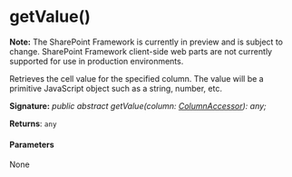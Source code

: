 # getValue()
**Note:** The SharePoint Framework is currently in preview and is subject to change. SharePoint Framework client-side web parts are not currently supported for use in production environments.



Retrieves the cell value for the specified column. The value will be a primitive JavaScript object such as a string, number, etc.

**Signature:** _public abstract getValue(column: [ColumnAccessor](../../sp-listview-extensibility/class/columnaccessor.md)): any;_

**Returns**: `any`





#### Parameters
None


